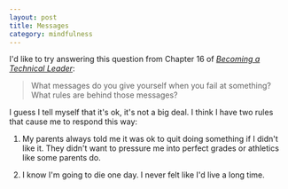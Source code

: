 ```yaml
---
layout: post
title: Messages
category: mindfulness
---
```


I'd like to try answering this question from Chapter 16 of [<i class="fa fa-book"></i> *Becoming a Technical Leader*](http://smile.amazon.com/gp/product/B004J4VV3I/ref=kinw_myk_ro_title):

>What messages do you give yourself when you fail at something? What rules are behind those messages?

I guess I tell myself that it's ok, it's not a big deal. I think I have two rules that cause me to respond this way:

1. My parents always told me it was ok to quit doing something if I didn't like it. They didn't want to pressure me into perfect grades or athletics like some parents do.

2. I know I'm going to die one day. I never felt like I'd live a long time.